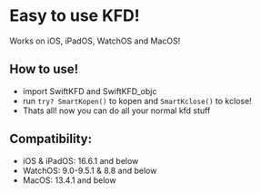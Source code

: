 # Easy to use KFD!
Works on iOS, iPadOS, WatchOS and MacOS!

## How to use!
- import SwiftKFD and SwiftKFD_objc
- run `try? SmartKopen()` to kopen and `SmartKclose()` to kclose!
- Thats all! now you can do all your normal kfd stuff

## Compatibility:
- iOS & iPadOS: 16.6.1 and below
- WatchOS: 9.0-9.5.1 & 8.8 and below
- MacOS: 13.4.1 and below
